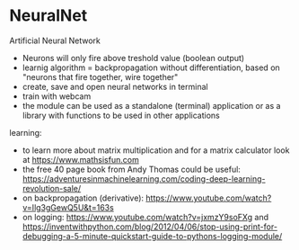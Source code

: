 # NeuralNet
Artificial Neural Network

- Neurons will only fire above treshold value (boolean output)
- learnig algorithm = backpropagation without differentiation, based on "neurons that fire together, wire together"
- create, save and open neural networks in terminal
- train with webcam
- the module can be used as a standalone (terminal) application or as a library with functions to be used in other applications


learning:
- to learn more about matrix multiplication and for a matrix calculator look at https://www.mathsisfun.com
- the free 40 page book from Andy Thomas could be useful: https://adventuresinmachinelearning.com/coding-deep-learning-revolution-sale/
- on backpropagation (derivative): https://www.youtube.com/watch?v=Ilg3gGewQ5U&t=163s
- on logging: https://www.youtube.com/watch?v=jxmzY9soFXg and https://inventwithpython.com/blog/2012/04/06/stop-using-print-for-debugging-a-5-minute-quickstart-guide-to-pythons-logging-module/
